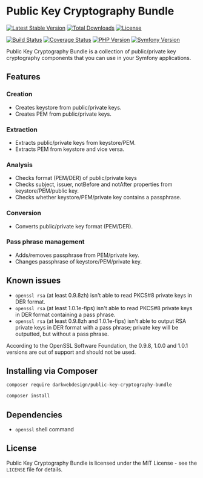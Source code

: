 # Public Key Cryptography Bundle

[![Latest Stable Version](https://poser.pugx.org/darkwebdesign/public-key-cryptography-bundle/v/stable?format=flat)](https://packagist.org/packages/darkwebdesign/public-key-cryptography-bundle)
[![Total Downloads](https://poser.pugx.org/darkwebdesign/public-key-cryptography-bundle/downloads?format=flat)](https://packagist.org/packages/darkwebdesign/public-key-cryptography-bundle)
[![License](https://poser.pugx.org/darkwebdesign/public-key-cryptography-bundle/license?format=flat)](https://packagist.org/packages/darkwebdesign/public-key-cryptography-bundle)

[![Build Status](https://travis-ci.com/darkwebdesign/public-key-cryptography-bundle.svg?branch=1.3)](https://travis-ci.com/darkwebdesign/public-key-cryptography-bundle)
[![Coverage Status](https://codecov.io/gh/darkwebdesign/public-key-cryptography-bundle/branch/1.3/graph/badge.svg)](https://codecov.io/gh/darkwebdesign/public-key-cryptography-bundle)
[![PHP Version](https://img.shields.io/badge/php-7.2%2B-777BB3.svg)](https://php.net/)
[![Symfony Version](https://img.shields.io/badge/symfony-5.x-93C74B.svg)](https://symfony.com/)

Public Key Cryptography Bundle is a collection of public/private key cryptography components that you can use in your
Symfony applications.

## Features

### Creation

* Creates keystore from public/private keys.
* Creates PEM from public/private keys.

### Extraction

* Extracts public/private keys from keystore/PEM.
* Extracts PEM from keystore and vice versa.

### Analysis

* Checks format (PEM/DER) of public/private keys
* Checks subject, issuer, notBefore and notAfter properties from keystore/PEM/public key.
* Checks whether keystore/PEM/private key contains a passphrase.

### Conversion

* Converts public/private key format (PEM/DER).

### Pass phrase management

* Adds/removes passphrase from PEM/private key.
* Changes passphrase of keystore/PEM/private key.

## Known issues

* `openssl rsa` (at least 0.9.8zh) isn't able to read PKCS#8 private keys in DER format.
* `openssl rsa` (at least 1.0.1e-fips) isn't able to read PKCS#8 private keys in DER format containing a pass phrase.
* `openssl rsa` (at least 0.9.8zh and 1.0.1e-fips) isn't able to output RSA private keys in DER format with a pass phrase;
  private key will be outputted, but without a pass phrase.

According to the OpenSSL Software Foundation, the 0.9.8, 1.0.0 and 1.0.1 versions are out of support and should not be used.

## Installing via Composer

```bash
composer require darkwebdesign/public-key-cryptography-bundle
```

```bash
composer install
```

## Dependencies

* `openssl` shell command

## License

Public Key Cryptography Bundle is licensed under the MIT License - see the `LICENSE` file for details.

